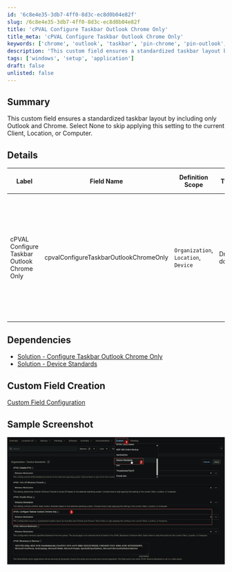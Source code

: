 ```yaml
---
id: '6c8e4e35-3db7-4ff0-8d3c-ec8d0b04e82f'
slug: /6c8e4e35-3db7-4ff0-8d3c-ec8d0b04e82f
title: 'cPVAL Configure Taskbar Outlook Chrome Only'
title_meta: 'cPVAL Configure Taskbar Outlook Chrome Only'
keywords: ['chrome', 'outlook', 'taskbar', 'pin-chrome', 'pin-outlook', 'taskbar-pin']
description: 'This custom field ensures a standardized taskbar layout by including only Outlook and Chrome. Select None to skip applying this setting to the current Client, Location, or Computer.'
tags: ['windows', 'setup', 'application']
draft: false
unlisted: false
---
```


## Summary

This custom field ensures a standardized taskbar layout by including only Outlook and Chrome. Select None to skip applying this setting to the current Client, Location, or Computer.

## Details

| Label | Field Name | Definition Scope | Type | Required | Default Value | Available Options | Technician Permission | Automation Permission | API Permission | Description | Tool Tip | Footer Text | Custom Field Tab Name |
| ----- | ---- | ---------------- | ---- | -------- | ------------- | --------------------- | --------------------- | -------------- | ----------- | -------- | ----------- | ----------- | ----------- |
| cPVAL Configure Taskbar Outlook Chrome Only | cpvalConfigureTaskbarOutlookChromeOnly | `Organization`, `Location`, `Device` | Drop-down | False | | `None`, `Windows Workstation` | Editable | Read_Write | Read_Write | Configure the taskbar to show only Microsoft Outlook and Google Chrome. All other pinned applications will be removed.| Use this setting to pin only Outlook and Chrome to the taskbar. Existing pinned apps will be cleared. | This configuration ensures a standardized taskbar layout by including only Outlook and Chrome. Select None to skip applying this setting to the current Client, Location, or Computer. | Device Standards |

## Dependencies

- [Solution - Configure Taskbar Outlook Chrome Only](/docs/)
- [Solution - Device Standards](/docs/)

## Custom Field Creation

[Custom Field Configuration](https://github.com/ProVal-Tech/ninjarmm/blob/main/custom-fields/cpval-configure-taskbar-outlook-chrome-only.toml)

## Sample Screenshot

![Image1](../../../static/img/docs/6c8e4e35-3db7-4ff0-8d3c-ec8d0b04e82f/image1.webp)
